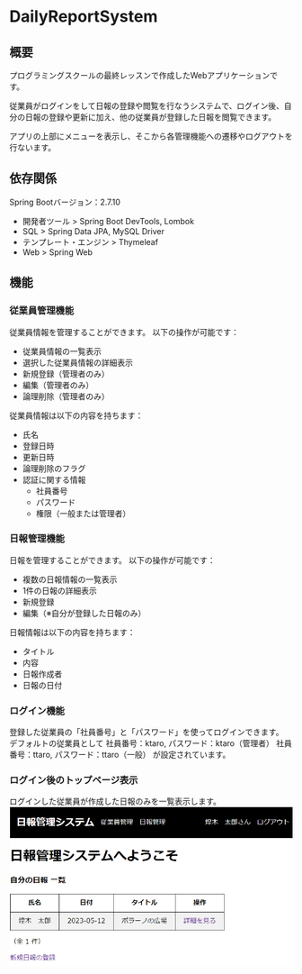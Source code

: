 # DailyReportSystem

## 概要

プログラミングスクールの最終レッスンで作成したWebアプリケーションです。

従業員がログインをして日報の登録や閲覧を行なうシステムで、ログイン後、自分の日報の登録や更新に加え、他の従業員が登録した日報を閲覧できます。

アプリの上部にメニューを表示し、そこから各管理機能への遷移やログアウトを行ないます。

## 依存関係

Spring Bootバージョン：2.7.10
- 開発者ツール > Spring Boot DevTools, Lombok
- SQL > Spring Data JPA, MySQL Driver
- テンプレート・エンジン > Thymeleaf
- Web > Spring Web

## 機能

### 従業員管理機能

従業員情報を管理することができます。
以下の操作が可能です：

- 従業員情報の一覧表示
- 選択した従業員情報の詳細表示
- 新規登録（管理者のみ）
- 編集（管理者のみ）
- 論理削除（管理者のみ）

従業員情報は以下の内容を持ちます：

- 氏名
- 登録日時
- 更新日時
- 論理削除のフラグ
- 認証に関する情報
    - 社員番号
    - パスワード
    - 権限（一般または管理者）

### 日報管理機能

日報を管理することができます。
以下の操作が可能です：

- 複数の日報情報の一覧表示
- 1件の日報の詳細表示
- 新規登録
- 編集（※自分が登録した日報のみ）

日報情報は以下の内容を持ちます：

- タイトル
- 内容
- 日報作成者
- 日報の日付

### ログイン機能

登録した従業員の「社員番号」と「パスワード」を使ってログインできます。
デフォルトの従業員として
社員番号：ktaro, パスワード：ktaro（管理者）
社員番号：ttaro, パスワード：ttaro（一般）
が設定されています。

### ログイン後のトップページ表示

ログインした従業員が作成した日報のみを一覧表示します。
![トップ画面：相対パス](images/top.png)